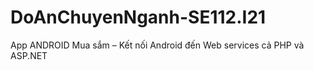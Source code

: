 # DoAnChuyenNganh-SE112.I21
App ANDROID Mua sắm – Kết nối Android đến Web services cả PHP và ASP.NET
